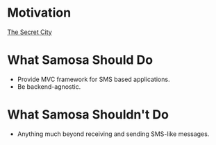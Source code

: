 # Motivation #

[The Secret City](http://www.hackinghistory.org/)

# What Samosa Should Do #

  * Provide MVC framework for SMS based applications.
  * Be backend-agnostic.

# What Samosa Shouldn't Do #

  * Anything much beyond receiving and sending SMS-like messages.